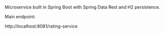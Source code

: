 Microservice built in Spring Boot with Spring Data Rest and H2 persistence. 

Main endpoint:

http://localhost:8081/rating-service

